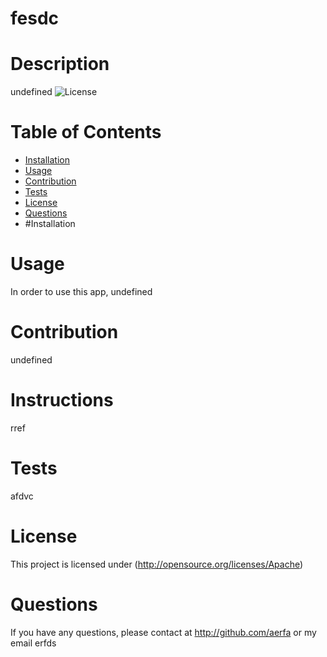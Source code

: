 # fesdc

  # Description
  undefined
  ![License](https://img.shields.io/badge/License-Apache-blue.svg "License Badge")
  # Table of Contents
  * [Installation](#installation)
  * [Usage](#usage)
  * [Contribution](#contribution)
  * [Tests](#tests)
  * [License](#license)
  * [Questions](#questions)
  * #Installation
  
  # Usage
  In order to use this app, undefined
  
  # Contribution 
  undefined

  # Instructions
  rref

  # Tests
  afdvc

  # License
  This project is licensed under (http://opensource.org/licenses/Apache)


  # Questions
  If you have any questions, please contact at http://github.com/aerfa or my email erfds

